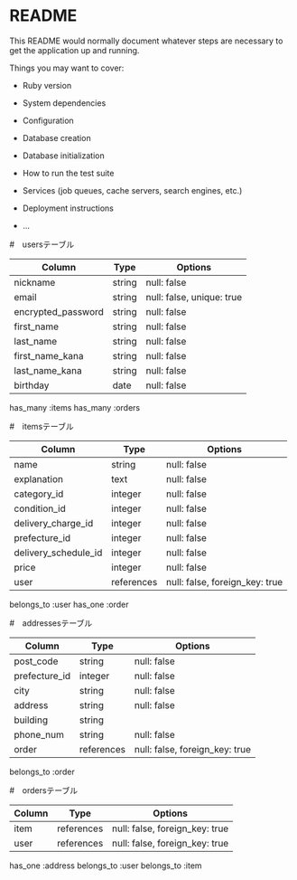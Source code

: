 # README

This README would normally document whatever steps are necessary to get the
application up and running.

Things you may want to cover:

* Ruby version

* System dependencies

* Configuration

* Database creation

* Database initialization

* How to run the test suite

* Services (job queues, cache servers, search engines, etc.)

* Deployment instructions

* ...

#　usersテーブル

|Column             |Type   |Options                   |
|-------------------|-------|--------------------------|
|nickname           |string |null: false               |
|email              |string |null: false, unique: true |
|encrypted_password |string |null: false               |
|first_name         |string |null: false               |
|last_name          |string |null: false               |
|first_name_kana    |string |null: false               |
|last_name_kana     |string |null: false               |
|birthday           |date   |null: false               |

has_many :items 
has_many :orders 


#　itemsテーブル

|Column                |Type       |Options                        |
|----------------------|-----------|-------------------------------|
|name                  |string     |null: false                    |
|explanation           |text       |null: false                    |
|category_id           |integer    |null: false                    |
|condition_id          |integer    |null: false                    |
|delivery_charge_id    |integer    |null: false                    |
|prefecture_id         |integer    |null: false                    |
|delivery_schedule_id  |integer    |null: false                    |
|price                 |integer    |null: false                    |
|user                  |references |null: false, foreign_key: true |

belongs_to :user
has_one :order


#　addressesテーブル

|Column           |Type       |Options                        |
|-----------------|-----------|-------------------------------|
|post_code        |string     |null: false                    |
|prefecture_id    |integer    |null: false                    |
|city             |string     |null: false                    |
|address          |string     |null: false                    |
|building         |string     |                               |
|phone_num        |string     |null: false                    |
|order            |references |null: false, foreign_key: true |

belongs_to :order



#　ordersテーブル

|Column   |Type       |Options                        |
|---------|-----------|-------------------------------|
|item     |references |null: false, foreign_key: true |
|user     |references |null: false, foreign_key: true |

has_one :address
belongs_to :user
belongs_to :item
